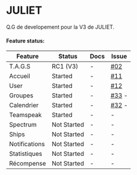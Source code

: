 # JULIET
Q.G de developement pour la V3 de JULIET.

#### Feature status:

| Feature          | Status                              | Docs         | Issue          |
|------------------|-------------------------------------|--------------|----------------|
| T.A.G.S          |                            RC1 (V3) |            - |    [#02][0002] |
| Accueil          |                             Started |            - |    [#11][0011] |
| User             |                             Started |            - |    [#12][0012] |
| Groupes          |                             Started |            - |  [#33][0033] - |
| Calendrier       |                             Started |            - |  [#32][0032] - |
| Teamspeak        |                             Started |            - |              - |
| Spectrum         |                         Not Started |            - |              - |
| Ships            |                         Not Started |            - |              - |
| Notifications    |                         Not Started |            - |              - |
| Statistiques     |                         Not Started |            - |              - |
| Récompense       |                         Not Started |            - |              - |


 [0002]: https://github.com/Superd22/JULIET/issues/2
 [0011]: https://github.com/Superd22/JULIET/issues/11
 [0012]: https://github.com/Superd22/JULIET/issues/12
 [0032]: https://github.com/Superd22/JULIET/issues/32
 [0033]: https://github.com/Superd22/JULIET/issues/33
